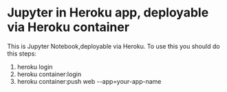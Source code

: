# Jupyter in Heroku app, deployable via Heroku container  
This is Jupyter Notebook,deployable via Heroku. 
To use this you should do this steps:  
 1. heroku login  
 2. heroku container:login  
 3. heroku container:push web --app=your-app-name  
